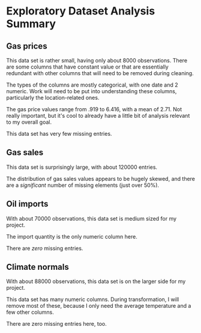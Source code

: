 # Exploratory Dataset Analysis Summary

## Gas prices

This data set is rather small, having only about 8000 observations. There are some columns that have constant value or that are essentially redundant with other columns that will need to be removed during cleaning.

The types of the columns are mostly categorical, with one date and 2 numeric. Work will need to be put into understanding these columns, particularly the location-related ones.

The gas price values range from .919 to 6.416, with a mean of 2.71. Not really important, but it's cool to already have a little bit of analysis relevant to my overall goal.

This data set has very few missing entries.

## Gas sales

This data set is surprisingly large, with about 120000 entries.

The distribution of gas sales values appears to be hugely skewed, and there are a *significant* number of missing elements (just over 50%).

## Oil imports

With about 70000 observations, this data set is medium sized for my project.

The import quantity is the only numeric column here.

There are *zero* missing entries.

## Climate normals

With about 88000 observations, this data set is on the larger side for my project.

This data set has many numeric columns. During transformation, I will remove most of these, because I only need the average temperature and a few other columns.

There are zero missing entries here, too.